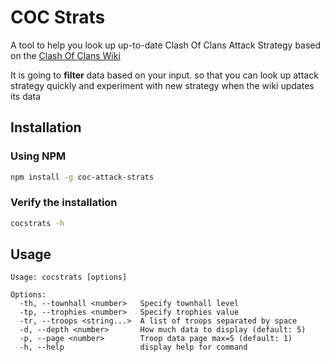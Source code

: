 # COC Strats
A tool to help you look up up-to-date Clash Of Clans Attack Strategy based on the
[Clash Of Clans Wiki](https://clashofclans.fandom.com/wiki/Clash_of_Clans_Wiki:Attack_Strategies)

It is going to **filter** data based on your input. so that you can look up attack strategy quickly
and experiment with new strategy when the wiki updates its data

## Installation

### Using NPM
```bash
npm install -g coc-attack-strats
```

### Verify the installation
```bash
cocstrats -h
```

## Usage

```
Usage: cocstrats [options]

Options:
  -th, --townhall <number>   Specify townhall level
  -tp, --trophies <number>   Specify trophies value
  -tr, --troops <string...>  A list of troops separated by space
  -d, --depth <number>       How much data to display (default: 5)
  -p, --page <number>        Troop data page max=5 (default: 1)
  -h, --help                 display help for command
```
